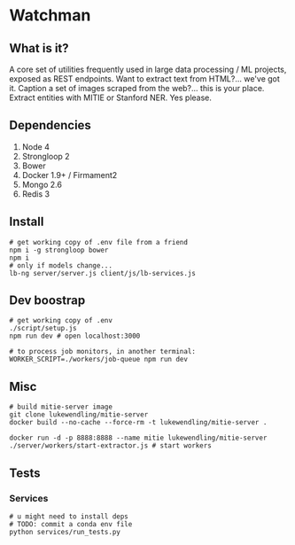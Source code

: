 # Watchman

## What is it?

A core set of utilities frequently used in large data processing / ML projects, exposed as REST endpoints. Want to extract text from HTML?... we've got it. Caption a set of images scraped from the web?... this is your place. Extract entities with MITIE or Stanford NER. Yes please.

## Dependencies

1. Node 4
1. Strongloop 2
1. Bower
1. Docker 1.9+ / Firmament2
1. Mongo 2.6
1. Redis 3

## Install

```
# get working copy of .env file from a friend
npm i -g strongloop bower
npm i
# only if models change...
lb-ng server/server.js client/js/lb-services.js
```

## Dev boostrap

```
# get working copy of .env
./script/setup.js
npm run dev # open localhost:3000

# to process job monitors, in another terminal:
WORKER_SCRIPT=./workers/job-queue npm run dev
```

## Misc

```
# build mitie-server image
git clone lukewendling/mitie-server
docker build --no-cache --force-rm -t lukewendling/mitie-server .

docker run -d -p 8888:8888 --name mitie lukewendling/mitie-server
./server/workers/start-extractor.js # start workers
```

## Tests

### Services

```
# u might need to install deps
# TODO: commit a conda env file
python services/run_tests.py
```
